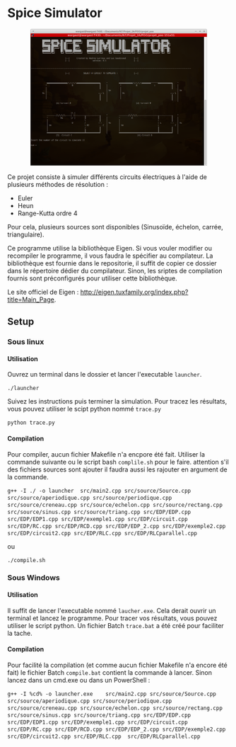 # Spice Simulator

<p align="center"><img src="UI1.png" alt="screenshot" width="400"></p>

Ce projet consiste à simuler différents circuits électriques à l'aide de plusieurs méthodes de résolution : 
  - Euler
  - Heun
  - Range-Kutta ordre 4

Pour cela, plusieurs sources sont disponibles (Sinusoïde, échelon, carrée, triangulaire).

Ce programme utilise la bibliothèque Eigen. Si vous vouler modifier ou recompiler le programme, il vous faudra le spécifier au compilateur. La bibliothèque est fournie dans le repositorie, il suffit de copier ce dossier dans le répertoire dédier du compilateur. Sinon, les sriptes de compilation fournis sont préconfigurés pour utiliser cette bibliothèque.

Le site officiel de Eigen : <http://eigen.tuxfamily.org/index.php?title=Main_Page>.

## Setup
###   Sous linux 
#### Utilisation

Ouvrez un terminal dans le dossier et lancer l'executable `launcher`. 
```shell
./launcher
```
Suivez les instructions puis terminer la simulation.
Pour tracez les résultats, vous pouvez utiliser le scipt python nommé `trace.py` 
```shell
python trace.py
```
#### Compilation
Pour compiler, aucun fichier Makefile n'a encpore été fait. Utiliser la commande suivante ou le script bash `complile.sh` pour le faire. attention s'il des fichiers sources sont ajouter il faudra aussi les rajouter en argument de la commande.
```shell
g++ -I ./ -o launcher  src/main2.cpp src/source/Source.cpp  src/source/aperiodique.cpp src/source/periodique.cpp src/source/creneau.cpp src/source/echelon.cpp src/source/rectang.cpp src/source/sinus.cpp src/source/triang.cpp src/EDP/EDP.cpp src/EDP/EDP1.cpp src/EDP/exemple1.cpp src/EDP/circuit.cpp src/EDP/RC.cpp src/EDP/RCD.cpp src/EDP/EDP_2.cpp src/EDP/exemple2.cpp src/EDP/circuit2.cpp src/EDP/RLC.cpp src/EDP/RLCparallel.cpp
````
ou
``` shell
./compile.sh
```


###   Sous Windows
#### Utilisation
Il suffit de lancer l'executable nommé `laucher.exe`. Cela derait ouvrir un terminal et lancez le programme.
Pour tracer vos résultats, vous pouvez utiliser le script python. Un fichier Batch `trace.bat` a été créé pour faciliter la tache.  

#### Compilation 
Pour facilité la compilation (et comme aucun fichier Makefile n'a encore été fait) le fichier Batch `compile.bat` contient la commande à lancer. Sinon lancez dans un cmd.exe ou dans un PowerShell :

```shell
g++ -I %cd% -o launcher.exe    src/main2.cpp src/source/Source.cpp  src/source/aperiodique.cpp src/source/periodique.cpp src/source/creneau.cpp src/source/echelon.cpp src/source/rectang.cpp src/source/sinus.cpp src/source/triang.cpp src/EDP/EDP.cpp src/EDP/EDP1.cpp src/EDP/exemple1.cpp src/EDP/circuit.cpp src/EDP/RC.cpp src/EDP/RCD.cpp src/EDP/EDP_2.cpp src/EDP/exemple2.cpp src/EDP/circuit2.cpp src/EDP/RLC.cpp  src/EDP/RLCparallel.cpp
```
